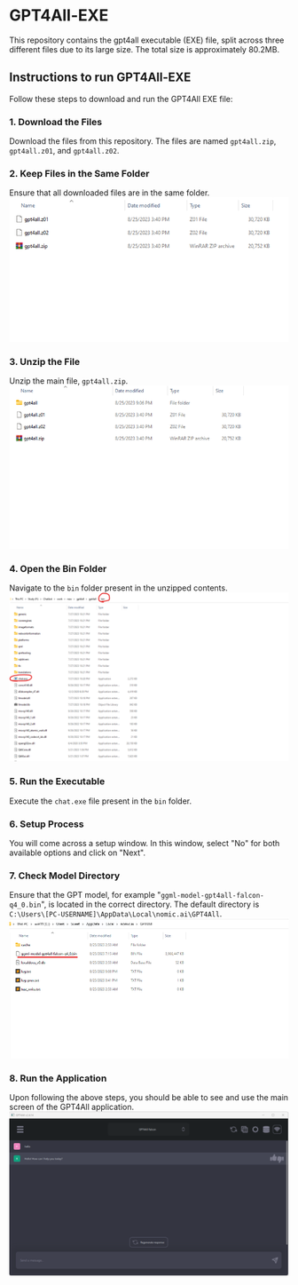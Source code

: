 # GPT4All-EXE

This repository contains the gpt4all executable (EXE) file, split across three different files due to its large size. The total size is approximately 80.2MB.

## Instructions to run GPT4All-EXE

Follow these steps to download and run the GPT4All EXE file:

### 1. Download the Files

Download the files from this repository. The files are named `gpt4all.zip`, `gpt4all.z01`, and `gpt4all.z02`.

### 2. Keep Files in the Same Folder

Ensure that all downloaded files are in the same folder.
![Image reference](https://github.com/BestFriend-Sweet/gpt4all-exe/blob/master/images/2.png)

### 3. Unzip the File

Unzip the main file, `gpt4all.zip`.
![Image reference](https://github.com/BestFriend-Sweet/gpt4all-exe/blob/master/images/3.png)

### 4. Open the Bin Folder

Navigate to the `bin` folder present in the unzipped contents.
![Image reference](https://github.com/BestFriend-Sweet/gpt4all-exe/blob/master/images/4.png)

### 5. Run the Executable

Execute the `chat.exe` file present in the `bin` folder.

### 6. Setup Process

You will come across a setup window. In this window, select "No" for both available options and click on "Next".

### 7. Check Model Directory

Ensure that the GPT model, for example "`ggml-model-gpt4all-falcon-q4_0.bin`", is located in the correct directory. The default directory is `C:\Users\[PC-USERNAME]\AppData\Local\nomic.ai\GPT4All`.
![Image reference](https://github.com/BestFriend-Sweet/gpt4all-exe/blob/master/images/5.png)

### 8. Run the Application

Upon following the above steps, you should be able to see and use the main screen of the GPT4All application.
![Image reference](https://github.com/BestFriend-Sweet/gpt4all-exe/blob/master/images/6.png)

